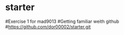 # starter
#Exercise 1 for mad9013
#Getting familiar weith github
#https://github.com/dor00002/starter.git
